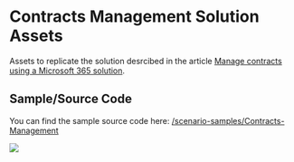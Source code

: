 # Contracts Management Solution Assets

Assets to replicate the solution desrcibed in the article [Manage contracts using a Microsoft 365 solution](https://docs.microsoft.com/en-gb/microsoft-365/contentunderstanding/solution-manage-contracts-in-microsoft-365).

## Sample/Source Code

You can find the sample source code here: [/scenario-samples/Contracts-Management](https://github.com/pnp/syntex-samples/tree/main/scenario-samples/Contracts-Management/)

<img src="https://pnptelemetry.azurewebsites.net/syntex-samples/scenario assets/contracts management" />
